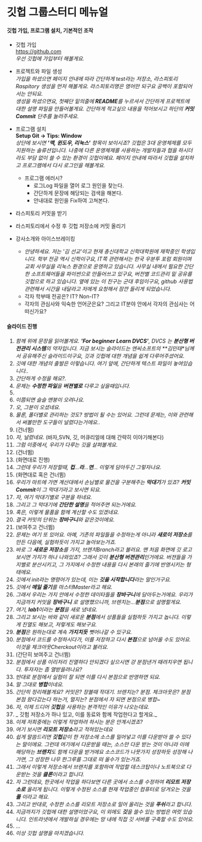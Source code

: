 # 깃헙 그룹스터디 메뉴얼

#### 깃헙 가입, 프로그램 설치, 기본적인 조작
- 깃헙 가입  
https://github.com  
_우선 깃헙에 가입부터 해볼게요._  
  
- 프로젝트와 파일 생성  
_가입을 하셨으면 페이지 안내에 따라 간단하게 test라는 저장소, 라스피토리Raspitory 생성을 먼저 해볼게요. 라스피토리명은 영어만 되구요 공백이 포함되어서는 안되요._  
_생성을 하셨으면요, 첫째단 밑의줄에 **README**를 누르셔서 간단하게 프로젝트에 대한 설명 파일을 만들어볼게요. 간단하게 적고싶으 내용을 적어보시고 하단의 **커밋Commit** 단추를 눌러주세요._    

- 프로그램 설치  
**Setup Git -> Tips: Window**  
_상단에 보시면 **'맥, 윈도우, 리눅스'** 항목이 보이시죠? 깃헙은 3대 운영체제를 모두 지원하는 솔류션입니다. 나중에 다른 운영체제를 사용하는 개발자들과 협을 하시더라도 부담 없이 쓸 수 있는 환경이 깃헙이에요. 페이지 안내에 따라서 깃헙을 설치하고 프로그램에서 다시 로그인을 해볼게요._   

  - 프로그램 에러시?
    - 로그Log 파일을 열어 로그 원인을 찾는다.
    - 간단하게 문장에 해당되는 검색을 해본다.
    - 안내대로 원인을 Fix하여 고쳐본다.

- 라스피토리 커밋을 받기
- 라스피토리에서 수정 후 깃헙 저장소에 커밋 올리기

- 강사소개와 아이스브레이킹
  - _안녕하세요. 저는 '김 선교'이고 현재 총신대학교 신학대학원에 재학중인 학생입니다. 학부 전공 역시 신학이구요, IT쪽 관련해서는 한국 우분투 포럼 회원이며 교회 사무실을 리눅스 환경으로 운영하고 있습니다. 사무실 내에서 필요한 간단한 소프트웨어들을 파이썬으로 만들어쓰고 있구요, 버전별 코드관리 밑 공유를 깃헙으로 하고 있습니다. 옆에 있는 이 친구는 군대 후임이구요, github 사용법 관련해서 시간을 내달라고 저에게 요청해서 잠깐 들리게 되었습니다._  
  - 각자 학부때 전공은?  IT? Non-IT?
  - 각자의 관심사와 익숙한 언어군은요? 그리고 IT분야 안에서 각자의 관심사는 어떠신가요?

#### 슬라이드 진행  

1.  _함께 위에 문장을 읽어볼게요. **'For beginner Learn DVCS'**, DVCS 는 **분산형 버전관리 시스템**의 약자입니다. 지금 보시는 슬라이드는 엔씨소프트의 **김민태*님께서 공유해주신 슬라이드이구요, 깃과 깃헙에 대한 개념을 쉽게 다루어주셨어요._
2. _깃에 대한 개념의 출발은 이렇습니다. 여기 앞에, 간단하게 텍스트 파일이 놓여있습니다.._   
3.  _간단하게 수정을 해요?._  
4.  _문제는 **수정한 파일**을 **버젼별로** 다루고 싶을때입니다._  
5.  
6.  _이쯤되면 슬슬 맨붕이 오려나요._  
7.  _오, 그분이 오셨네요._  
8.  _물론, 폴더별로 관리하는 것도? 방법이 될 수는 있어요. 그런데 문제는, 이와 관련해서 써볼만한 도구들이 널렸다는거에요.._  
9.  (건너뜀)  
10. _자, 널렸네요._ (바자,SVN, 깃, 머큐리얼에 대해 간략히 이야기해본다)   
11. _그럼 이중에서, 우리가 다루는 깃을 살펴볼게요._  
12. (건너뜀)  
13. (화면대로 진행)
14. _그런데 우리가 저장할때, **컵**...**라**...**면**... 이렇게 담아두긴 그렇자나요._
15. (화면대로 혹은 건너뜀)  
16. _우리가 마트에 가면 계산대에서 손님별로 물건을 구분해주는 **막대기**가 있죠? **커밋Commit**이 그 막대기라고 보시면 되요._    
17. _자, 여기 막대기별로 구분을 하네요._    
18. _그리고 그 막대기에 **간단한 설명**을 적어주면 되는거에요._    
19. _혹은, 이렇게 물품을 함께 계산할 수도 있겠네요._   
20. _결국 커밋의 단위는 **장바구니**와 같은것이에요._    
21. (보여주고 건너뜀)  
22. _문제는 여기 또 있어요. 아예, 기존의 파일들을 수정하는게 아니라 **새로이 저장소**를 만든 다음에, 실험하듯이 가지고 놀아보는거죠._    
23. _바로 그 **새로운 저장소**를 가지, 브렌치Branch라고 불러요. 맨 처음 화면에 깃 로고 보시면 가지가 하나 나와있죠? 그래서 깃이 **분산형 버젼관리**인거에요. 버젼들을 가지별로 분산시키고, 그 가지에서 수정한 내용을 다시 본래의 줄기에 반영시키는 형태에요._    
24. _깃에서 init라는 명령어가 있는데, 이는 **깃을 시작합니다**라는 말인거구요._    
25. _깃에서 **메일 줄기**를 마스터Master라고 해요._  
26. _그래서 우리는 가지 안에서 수정한 데이타들을 **장바구니**에 담아두는거에요. 우리가 지금까지 커밋을 **장바구니** 로 설명했으니까, 브렌치는...**분점**으로 설명할게요._  
27. _여기, **lab1**이라는 **분점**을 새로 냈네요._   
28. _그리고 보시는 바와 같이 새로운 **분점**에서 상품들을 실험하듯 가지고 놉니다. 이렇게 진열도 해보고, 저렇게도 해보구요._  
29. _**분점**은 원하는대로 계속 **가지치듯** 뻣어나갈 수 있구요._   
30. _분점에서 코드를 수정하시다가, 이를 저장하고 다시 **본점**으로 넘어올 수도 있어요. 이것을 체크아웃Cherckout이라고 불러요._   
31. (간단히 보여주고 건너뜀) 
32. _분점에서 상품 이리저리 진열하다 안되겠다 싶으시면 걍 분점낸거 때려치우면 됩니다. 투자자는 좀 열받을려나요?_  
33. _반대로 분점에서 실험이 잘 되면 이를 다시 본점으로 반영하면 되요._   
34. _말 그대로 **병합**이네요._   
35. _간단히 정리해볼게요? 커밋은? 장볼때 작대기. 브렌치는? 분점. 체크아웃은? 분점 본점 왔다갔는다 하는거, 멀지는? 분점에서 자 되면 본점으로 병합~_   
36. _자, 이제 드디어 **깃헙**을 사용하는 본격적인 이유가 나오는데요._    
37. _ 깃험 저장소가 하나 있고, 이를 동료와 함께 작업한다고 할게요._  
38. _이제 저희중에는 이렇게 작업하려 하시는 분은 안계시겠죠?_  
39. _여기 보시면 **리모트 저장소**라고 적혀있는데요_  
40. _쉽게 말씀드리면 **깃헙**같이 한 저장소에 소스를 밀어넣고 이를 다운받아 쓸 수 있다는 말이에요. 그런데 여기에서 다운받을 때는, 소스만 다운 받는 것이 아니라 이에 해당하는 **브랜치**도 함께 다운을 받거에요 소스코드가 나뭇가지 성장하듯 성장해 나가면, 그 성장한 나무 한그루를 그대로 떠 올수가 있는거죠._   
41. _그래서 이렇게 저장소에서 브랜치를 포함하여 작업할 데스크탑이나 노트북으로 다운받는 것을 **클론**이라고 합니다._  
42. _자 그런데요, 한곳에서 작업을 하다보면 다른 곳에서 소스를 수정하여 **리모트 저장소로** 올리게 됩니다. 이렇게 수정된 소스를 현재 작업중인 컴퓨터로 당겨오는 것을 **풀** 이라고 해요._  
43. _그리고 반대로, 수정한 소스를 리모트 저장소로 밀어 올리는 것을 **푸쉬**라고 합니다._   
44. _지금까지가 깃헙에 대한 설명이었구요, 이 외에도 **깃**을 쓸수 있는 방법은 여럿 있습니다. 인트라넷에서 개발하실 경우에는 망 내에 직접 깃 서버를 구축할 수도 있어요._   
45. ... 
46. _이상 깃헙 설명을 마치겠습니다._  
